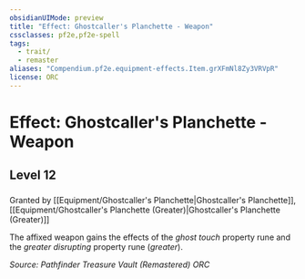 ```yaml
---
obsidianUIMode: preview
title: "Effect: Ghostcaller's Planchette - Weapon"
cssclasses: pf2e,pf2e-spell
tags:
  - trait/
  - remaster
aliases: "Compendium.pf2e.equipment-effects.Item.grXFmNl8Zy3VRVpR"
license: ORC
---
```

# Effect: Ghostcaller's Planchette - Weapon
## Level 12
### 






Granted by [[Equipment/Ghostcaller's Planchette|Ghostcaller's Planchette]], [[Equipment/Ghostcaller's Planchette (Greater)|Ghostcaller's Planchette (Greater)]]

The affixed weapon gains the effects of the _ghost touch_ property rune and the _greater disrupting_ property rune (_greater_).

*Source: Pathfinder Treasure Vault (Remastered)*
*ORC*